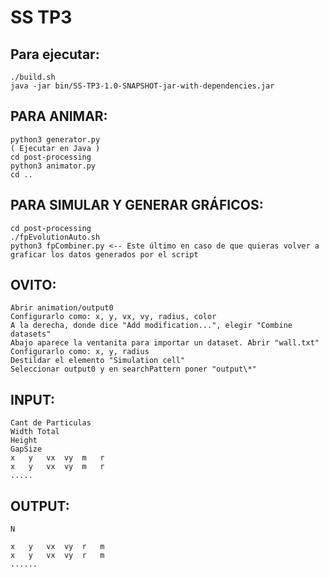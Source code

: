 # SS TP3

## Para ejecutar:
```
./build.sh
java -jar bin/SS-TP3-1.0-SNAPSHOT-jar-with-dependencies.jar
```

## PARA ANIMAR:
```
python3 generator.py
( Ejecutar en Java )
cd post-processing
python3 animator.py
cd ..
```

## PARA SIMULAR Y GENERAR GRÁFICOS:
```
cd post-processing
./fpEvolutionAuto.sh
python3 fpCombiner.py <-- Este último en caso de que quieras volver a graficar los datos generados por el script
```

## OVITO:
```
Abrir animation/output0
Configurarlo como: x, y, vx, vy, radius, color
A la derecha, donde dice "Add modification...", elegir "Combine datasets"
Abajo aparece la ventanita para importar un dataset. Abrir "wall.txt"
Configurarlo como: x, y, radius
Destildar el elemento "Simulation cell"
Seleccionar output0 y en searchPattern poner "output\*"
```

## INPUT:
```
Cant de Particulas
Width Total
Height
GapSize
x	y	vx	vy	m 	r
x	y	vx	vy	m 	r
.....
```

## OUTPUT:
```
N

x	y	vx	vy	r 	m
x	y	vx	vy	r 	m
......
```